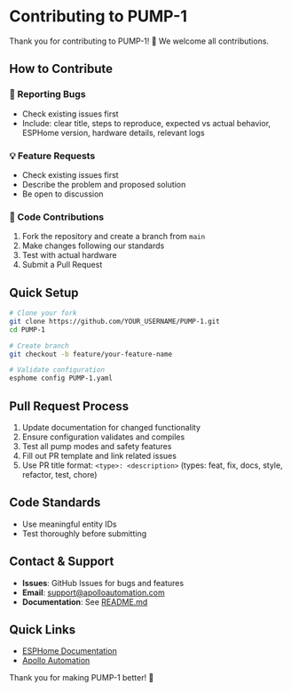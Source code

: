 # Contributing to PUMP-1

Thank you for contributing to PUMP-1! 🎉 We welcome all contributions.

## How to Contribute

### 🐛 Reporting Bugs
- Check existing issues first
- Include: clear title, steps to reproduce, expected vs actual behavior, ESPHome version, hardware details, relevant logs

### 💡 Feature Requests
- Check existing issues first
- Describe the problem and proposed solution
- Be open to discussion

### 🔧 Code Contributions
1. Fork the repository and create a branch from `main`
2. Make changes following our standards
3. Test with actual hardware
4. Submit a Pull Request

## Quick Setup
```bash
# Clone your fork
git clone https://github.com/YOUR_USERNAME/PUMP-1.git
cd PUMP-1

# Create branch
git checkout -b feature/your-feature-name

# Validate configuration
esphome config PUMP-1.yaml
```

## Pull Request Process
1. Update documentation for changed functionality
2. Ensure configuration validates and compiles
3. Test all pump modes and safety features
4. Fill out PR template and link related issues
5. Use PR title format: `<type>: <description>` (types: feat, fix, docs, style, refactor, test, chore)

## Code Standards
- Use meaningful entity IDs
- Test thoroughly before submitting

## Contact & Support
- **Issues**: GitHub Issues for bugs and features
- **Email**: support@apolloautomation.com
- **Documentation**: See [README.md](README.md)

## Quick Links
- [ESPHome Documentation](https://esphome.io/)
- [Apollo Automation](https://apolloautomation.com/)

Thank you for making PUMP-1 better! 💙